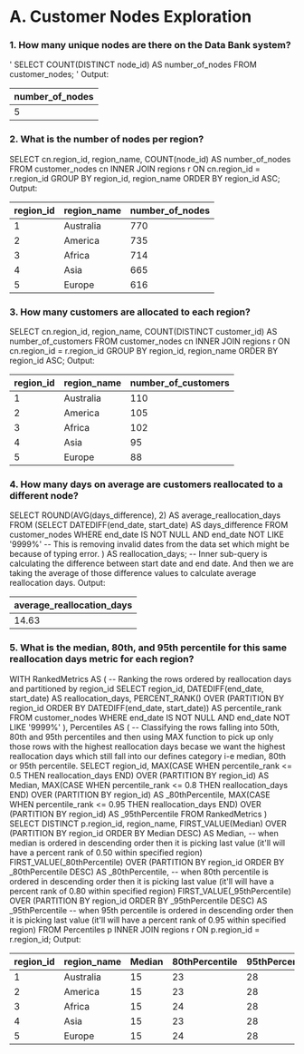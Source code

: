 # A. Customer Nodes Exploration
### 1. How many unique nodes are there on the Data Bank system?

' SELECT 
    COUNT(DISTINCT node_id) AS number_of_nodes
FROM 
    customer_nodes; '
Output:

|number_of_nodes|
|---------------|
|5|

### 2. What is the number of nodes per region?

SELECT
	cn.region_id,
    region_name,
    COUNT(node_id) AS number_of_nodes
FROM
	customer_nodes cn
INNER JOIN 
	regions r ON cn.region_id = r.region_id
GROUP BY 
	region_id, region_name
ORDER BY
	region_id ASC;
Output:

|region_id	|region_name	|number_of_nodes|
|-----------|-------------|---------------|
|1	|Australia	|770|
|2	|America	|735|
|3	|Africa	|714|
|4	|Asia	|665|
|5	|Europe	|616|

### 3. How many customers are allocated to each region?

SELECT
	cn.region_id,
    region_name,
    COUNT(DISTINCT customer_id) AS number_of_customers
FROM
	customer_nodes cn
INNER JOIN 
	regions r ON cn.region_id = r.region_id
GROUP BY 
	region_id,
    region_name
ORDER BY
	region_id ASC;
Output:

|region_id	|region_name	|number_of_customers|
|-----------|-------------|-------------------|
|1	|Australia	|110|
|2	|America	|105|
|3	|Africa	|102|
|4	|Asia	|95|
|5	|Europe	|88|

### 4. How many days on average are customers reallocated to a different node?

SELECT
	ROUND(AVG(days_difference), 2) AS average_reallocation_days
FROM 
	(SELECT 
	DATEDIFF(end_date, start_date) AS days_difference
  FROM 
	customer_nodes
WHERE 
	end_date IS NOT NULL AND end_date NOT LIKE '9999%' -- This is removing invalid dates from the data set which might be because of typing error.
    ) AS reallocation_days; -- Inner sub-query is calculating the difference between start date and end date. And then we are taking the average of those difference values to calculate average reallocation days.
Output:

|average_reallocation_days|
|-------------------------|
|14.63|

### 5. What is the median, 80th, and 95th percentile for this same reallocation days metric for each region?

WITH RankedMetrics AS ( -- Ranking the rows ordered by reallocation days and partitioned by region_id
    SELECT
        region_id,
        DATEDIFF(end_date, start_date) AS reallocation_days,
        PERCENT_RANK() OVER (PARTITION BY region_id ORDER BY DATEDIFF(end_date, start_date)) AS percentile_rank
    FROM customer_nodes
    WHERE 
		end_date IS NOT NULL AND end_date NOT LIKE '9999%'
),
Percentiles AS ( -- Classifying the rows falling into 50th, 80th and 95th percentiles and then using MAX function to pick up only those rows with the highest reallocation days becase we want the highest reallocation days which still fall into our defines category i-e median, 80th or 95th percentile.
    SELECT
        region_id,
        MAX(CASE WHEN percentile_rank <= 0.5 THEN reallocation_days END) OVER (PARTITION BY region_id) AS Median,
        MAX(CASE WHEN percentile_rank <= 0.8 THEN reallocation_days END) OVER (PARTITION BY region_id) AS _80thPercentile,
        MAX(CASE WHEN percentile_rank <= 0.95 THEN reallocation_days END) OVER (PARTITION BY region_id) AS _95thPercentile
    FROM RankedMetrics
)
SELECT 
	DISTINCT p.region_id,
    region_name,
    FIRST_VALUE(Median) OVER (PARTITION BY region_id ORDER BY Median DESC) AS Median, -- when median is ordered in descending order then it is picking last value (it'll will have a percent rank of 0.50 within specified region)
    FIRST_VALUE(_80thPercentile) OVER (PARTITION BY region_id ORDER BY _80thPercentile DESC) AS _80thPercentile, -- when 80th percentile is ordered in descending order then it is picking last value (it'll will have a percent rank of 0.80 within specified region)
    FIRST_VALUE(_95thPercentile) OVER (PARTITION BY region_id ORDER BY _95thPercentile DESC) AS _95thPercentile -- when 95th percentile is ordered in descending order then it is picking last value (it'll will have a percent rank of 0.95 within specified region)
FROM Percentiles p
INNER JOIN regions r ON p.region_id = r.region_id;
Output:

|region_id	|region_name	|Median	| 80thPercentile	| 95thPercentile|
|-----------|-------------|-------|-----------------|---------------|
|1	|Australia	|15	|23	|28|
|2	|America	|15	|23	|28|
|3	|Africa	|15	|24	|28|
|4	|Asia	|15	|23	|28|
|5	|Europe	|15	|24	|28|
